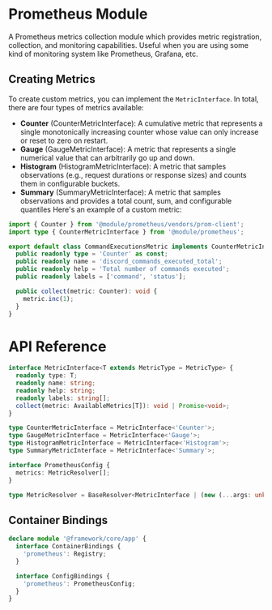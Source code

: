 # Prometheus Module
A Prometheus metrics collection module which provides metric registration, collection, and monitoring capabilities.
Useful when you are using some kind of monitoring system like Prometheus, Grafana, etc.

## Creating Metrics
To create custom metrics, you can implement the `MetricInterface`. In total, there are four types of metrics available:
- **Counter** (CounterMetricInterface): A cumulative metric that represents a single monotonically increasing counter whose value can only increase or reset to zero on restart.
- **Gauge** (GaugeMetricInterface): A metric that represents a single numerical value that can arbitrarily go up and down.
- **Histogram** (HistogramMetricInterface): A metric that samples observations (e.g., request durations or response sizes) and counts them in configurable buckets.
- **Summary** (SummaryMetricInterface): A metric that samples observations and provides a total count, sum, and configurable quantiles
Here's an example of a custom metric:

```ts
import { Counter } from '@module/prometheus/vendors/prom-client';
import type { CounterMetricInterface } from '@module/prometheus';

export default class CommandExecutionsMetric implements CounterMetricInterface {
  public readonly type = 'Counter' as const;
  public readonly name = 'discord_commands_executed_total';
  public readonly help = 'Total number of commands executed';
  public readonly labels = ['command', 'status'];

  public collect(metric: Counter): void {
    metric.inc(1);
  }
}
```

# API Reference

```ts
interface MetricInterface<T extends MetricType = MetricType> {
  readonly type: T;
  readonly name: string;
  readonly help: string;
  readonly labels: string[];
  collect(metric: AvailableMetrics[T]): void | Promise<void>;
}

type CounterMetricInterface = MetricInterface<'Counter'>;
type GaugeMetricInterface = MetricInterface<'Gauge'>;
type HistogramMetricInterface = MetricInterface<'Histogram'>;
type SummaryMetricInterface = MetricInterface<'Summary'>;

interface PrometheusConfig {
  metrics: MetricResolver[];
}

type MetricResolver = BaseResolver<MetricInterface | (new (...args: unknown[]) => MetricInterface)>;
```

## Container Bindings
```ts
declare module '@framework/core/app' {
  interface ContainerBindings {
    'prometheus': Registry;
  }

  interface ConfigBindings {
    'prometheus': PrometheusConfig;
  }
}
```
